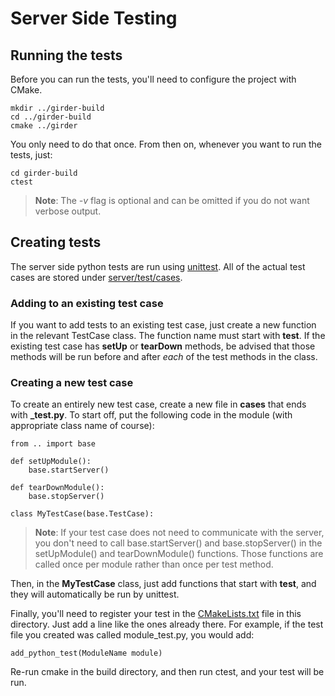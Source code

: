 # Server Side Testing

## Running the tests

Before you can run the tests, you'll need to configure the project with CMake.

    mkdir ../girder-build
    cd ../girder-build
    cmake ../girder

You only need to do that once. From then on, whenever you want to run the tests, just:

    cd girder-build
    ctest

> **Note**: The *-v* flag is optional and can be omitted if you do not want verbose output.

## Creating tests

The server side python tests are run using
[unittest](http://docs.python.org/2/library/unittest.html). All of the actual test cases are
stored under [server/test/cases](cases).

### Adding to an existing test case

If you want to add tests to an existing test case, just create a new function in the relevant
TestCase class. The function name must start with **test**. If the existing test case has **setUp**
or **tearDown** methods, be advised that those methods will be run before and after *each* of
the test methods in the class.

### Creating a new test case

To create an entirely new test case, create a new file in **cases** that ends with **_test.py**.
To start off, put the following code in the module (with appropriate class name of course):

    from .. import base

    def setUpModule():
        base.startServer()

    def tearDownModule():
        base.stopServer()

    class MyTestCase(base.TestCase):

> **Note**: If your test case does not need to communicate with the server, you don't need to
> call base.startServer() and base.stopServer() in the setUpModule() and tearDownModule()
> functions. Those functions are called once per module rather than once per test method.

Then, in the **MyTestCase** class, just add functions that start with **test**, and they will
automatically be run by unittest.

Finally, you'll need to register your test in the [CMakeLists.txt](CMakeLists.txt) file in
this directory. Just add a line like the ones already there. For example, if the test file you
created was called module_test.py, you would add:

    add_python_test(ModuleName module)

Re-run cmake in the build directory, and then run ctest, and your test will be run.
